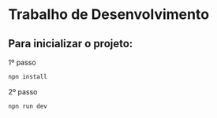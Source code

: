 # Trabalho de Desenvolvimento

## Para inicializar o projeto:

1º passo

```js
npn install

```

2º passo

```js
npn run dev

```
